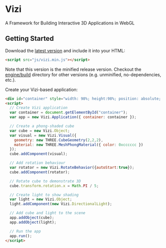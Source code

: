 # Vizi

A Framework for Building Interactive 3D Applications in WebGL

## Getting Started

Download the [latest version](https://raw.githubusercontent.com/tparisi/Vizi/master/engine/build/vizi.min.js) and include it into your HTML:

```html
<script src="js/vizi.min.js"></script>
```

Note that this version is the minified release version. Checkout the [engine/build](https://github.com/tparisi/Vizi/tree/master/engine/build) directory for other versions (e.g. unminified, no-dependencies, etc.).

Create your Vizi-based application:

```html
<div id="container" style="width: 98%; height:98%; position: absolute; background-color: #000;"></div>
<script>
  // Create Vizi application
  var container = document.getElementById("container");
  var app = new Vizi.Application({ container: container });

  // Create a phong-shaded cube
  var cube = new Vizi.Object;
  var visual = new Vizi.Visual({
    geometry: new THREE.CubeGeometry(2,2,2),
    material: new THREE.MeshPhongMaterial({ color: 0xcccccc })
  });
  cube.addComponent(visual);

  // Add rotation behaviour
  var rotator = new Vizi.RotateBehavior({autoStart:true});
  cube.addComponent(rotator);

  // Rotate cube to demonstrate 3D
  cube.transform.rotation.x = Math.PI / 5;

  // Create light to show shading
  var light = new Vizi.Object;
  light.addComponent(new Vizi.DirectionalLight);

  // Add cube and light to the scene
  app.addObject(cube);
  app.addObject(light);

  // Run the app
  app.run();
</script>
```
